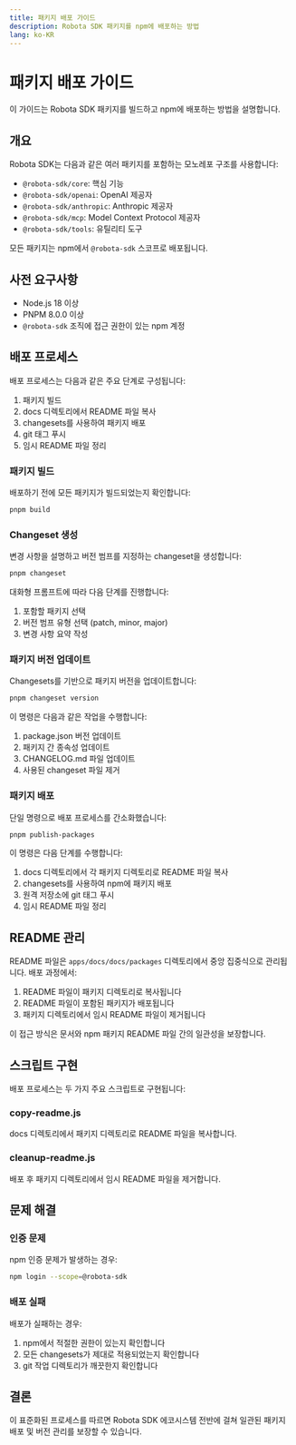 ```yaml
---
title: 패키지 배포 가이드
description: Robota SDK 패키지를 npm에 배포하는 방법
lang: ko-KR
---
```


# 패키지 배포 가이드

이 가이드는 Robota SDK 패키지를 빌드하고 npm에 배포하는 방법을 설명합니다.

## 개요

Robota SDK는 다음과 같은 여러 패키지를 포함하는 모노레포 구조를 사용합니다:

- `@robota-sdk/core`: 핵심 기능
- `@robota-sdk/openai`: OpenAI 제공자
- `@robota-sdk/anthropic`: Anthropic 제공자
- `@robota-sdk/mcp`: Model Context Protocol 제공자
- `@robota-sdk/tools`: 유틸리티 도구

모든 패키지는 npm에서 `@robota-sdk` 스코프로 배포됩니다.

## 사전 요구사항

- Node.js 18 이상
- PNPM 8.0.0 이상
- `@robota-sdk` 조직에 접근 권한이 있는 npm 계정

## 배포 프로세스

배포 프로세스는 다음과 같은 주요 단계로 구성됩니다:

1. 패키지 빌드
2. docs 디렉토리에서 README 파일 복사
3. changesets를 사용하여 패키지 배포
4. git 태그 푸시
5. 임시 README 파일 정리

### 패키지 빌드

배포하기 전에 모든 패키지가 빌드되었는지 확인합니다:

```bash
pnpm build
```

### Changeset 생성

변경 사항을 설명하고 버전 범프를 지정하는 changeset을 생성합니다:

```bash
pnpm changeset
```

대화형 프롬프트에 따라 다음 단계를 진행합니다:
1. 포함할 패키지 선택
2. 버전 범프 유형 선택 (patch, minor, major)
3. 변경 사항 요약 작성

### 패키지 버전 업데이트

Changesets를 기반으로 패키지 버전을 업데이트합니다:

```bash
pnpm changeset version
```

이 명령은 다음과 같은 작업을 수행합니다:
1. package.json 버전 업데이트
2. 패키지 간 종속성 업데이트
3. CHANGELOG.md 파일 업데이트
4. 사용된 changeset 파일 제거

### 패키지 배포

단일 명령으로 배포 프로세스를 간소화했습니다:

```bash
pnpm publish-packages
```

이 명령은 다음 단계를 수행합니다:

1. docs 디렉토리에서 각 패키지 디렉토리로 README 파일 복사
2. changesets를 사용하여 npm에 패키지 배포
3. 원격 저장소에 git 태그 푸시
4. 임시 README 파일 정리

## README 관리

README 파일은 `apps/docs/docs/packages` 디렉토리에서 중앙 집중식으로 관리됩니다. 배포 과정에서:

1. README 파일이 패키지 디렉토리로 복사됩니다
2. README 파일이 포함된 패키지가 배포됩니다
3. 패키지 디렉토리에서 임시 README 파일이 제거됩니다

이 접근 방식은 문서와 npm 패키지 README 파일 간의 일관성을 보장합니다.

## 스크립트 구현

배포 프로세스는 두 가지 주요 스크립트로 구현됩니다:

### copy-readme.js

docs 디렉토리에서 패키지 디렉토리로 README 파일을 복사합니다.

### cleanup-readme.js

배포 후 패키지 디렉토리에서 임시 README 파일을 제거합니다.

## 문제 해결

### 인증 문제

npm 인증 문제가 발생하는 경우:

```bash
npm login --scope=@robota-sdk
```

### 배포 실패

배포가 실패하는 경우:

1. npm에서 적절한 권한이 있는지 확인합니다
2. 모든 changesets가 제대로 적용되었는지 확인합니다
3. git 작업 디렉토리가 깨끗한지 확인합니다

## 결론

이 표준화된 프로세스를 따르면 Robota SDK 에코시스템 전반에 걸쳐 일관된 패키지 배포 및 버전 관리를 보장할 수 있습니다. 